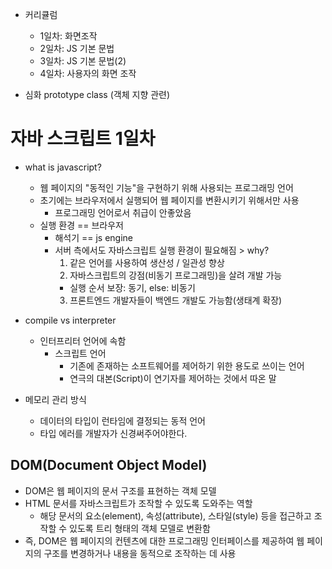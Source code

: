 - 커리큘럼
  - 1일차: 화면조작
  - 2일차: JS 기본 문법
  - 3일차: JS 기본 문법(2)
  - 4일차: 사용자의 화면 조작



- 심화
prototype
class (객체 지향 관련)

# 자바 스크립트 1일차

- what is javascript?
  - 웹 페이지의 "동적인 기능"을 구현하기 위해 사용되는 프로그래밍 언어
  - 초기에는 브라우저에서 실행되어 웹 페이지를 변환시키기 위해서만 사용
    - 프로그래밍 언어로서 취급이 안좋았음
  - 실행 환경 == 브라우저
    - 해석기 == js engine
    - 서버 측에서도 자바스크립트 실행 환경이 필요해짐 > why?
      1. 같은 언어를 사용하여 생산성 / 일관성 향상
      2. 자바스크립트의 강점(비동기 프로그래밍)을 살려 개발 가능
        - 실행 순서 보장: 동기, else: 비동기
      3. 프론트엔드 개발자들이 백엔드 개발도 가능함(생태계 확장)
- compile vs interpreter
  - 인터프리터 언어에 속함
    - 스크립트 언어
      - 기존에 존재하는 소프트웨어를 제어하기 위한 용도로 쓰이는 언어
      -  연극의 대본(Script)이 연기자를 제어하는 것에서 따온 말

- 메모리 관리 방식
  - 데이터의 타입이 런타임에 결정되는 동적 언어
  - 타입 에러를 개발자가 신경써주어야한다.

## DOM(Document Object Model)
- DOM은 웹 페이지의 문서 구조를 표현하는 객체 모델
- HTML 문서를 자바스크립트가 조작할 수 있도록 도와주는 역할
  - 해당 문서의 요소(element), 속성(attribute), 스타일(style) 등을 접근하고 조작할 수 있도록 트리 형태의 객체 모델로 변환함
- 즉, DOM은 웹 페이지의 컨텐츠에 대한 프로그래밍 인터페이스를 제공하여 웹 페이지의 구조를 변경하거나 내용을 동적으로 조작하는 데 사용